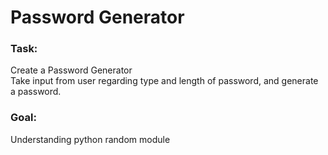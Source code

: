 # Password Generator

<h3>Task: </h3>
Create a Password Generator<br/>
Take input from user regarding type and length of password, and generate a password. 

<h3>Goal: </h3>
Understanding python random module